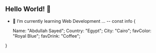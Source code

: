 ## Hello World! 👋
- 🌱 I’m currently learning Web Development ...
--
const info {

    Name: "Abdullah Sayed";
    Country: "Egypt";
    City: "Cairo";
    favColor: "Royal Blue";
    favDrink: "Coffee";

}
